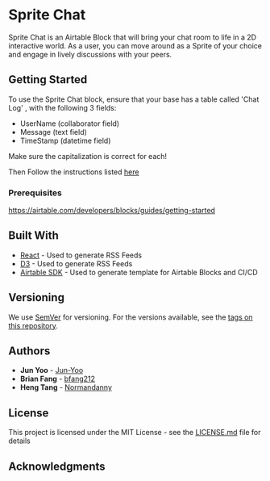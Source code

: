 # Sprite Chat

Sprite Chat is an Airtable Block that will bring your chat room to life in a 2D interactive world. As a user, you can move around as a Sprite of your choice and engage in lively discussions with your peers.

## Getting Started

To use the Sprite Chat block, ensure that your base has a table called 'Chat Log' , with the following 3 fields:
- UserName (collaborator field)
- Message (text field)
- TimeStamp (datetime field)

Make sure the capitalization is correct for each!

Then Follow the instructions listed [here](https://airtable.com/developers/blocks/guides/run-in-multiple-bases)

### Prerequisites

https://airtable.com/developers/blocks/guides/getting-started

## Built With

* [React](https://reactjs.org/) - Used to generate RSS Feeds
* [D3](https://d3js.org/) - Used to generate RSS Feeds
* [Airtable SDK](https://airtable.com/developers/blocks) - Used to generate template for Airtable Blocks and CI/CD

## Versioning

We use [SemVer](http://semver.org/) for versioning. For the versions available, see the [tags on this repository](https://github.com/your/project/tags). 

## Authors

* **Jun Yoo** - [Jun-Yoo](https://github.com/Jun-Yoo)
* **Brian Fang** - [bfang212](https://github.com/bfang212)
* **Heng Tang** - [Normandanny](https://github.com/Normandanny)


## License

This project is licensed under the MIT License - see the [LICENSE.md](LICENSE.md) file for details

## Acknowledgments

